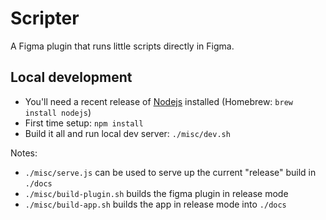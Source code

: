 # Scripter

A Figma plugin that runs little scripts directly in Figma.


## Local development

- You'll need a recent release of [Nodejs](https://nodejs.org/) installed (Homebrew: `brew install nodejs`)
- First time setup: `npm install`
- Build it all and run local dev server: `./misc/dev.sh`

Notes:
- `./misc/serve.js` can be used to serve up the current "release" build in `./docs`
- `./misc/build-plugin.sh` builds the figma plugin in release mode
- `./misc/build-app.sh` builds the app in release mode into `./docs`

